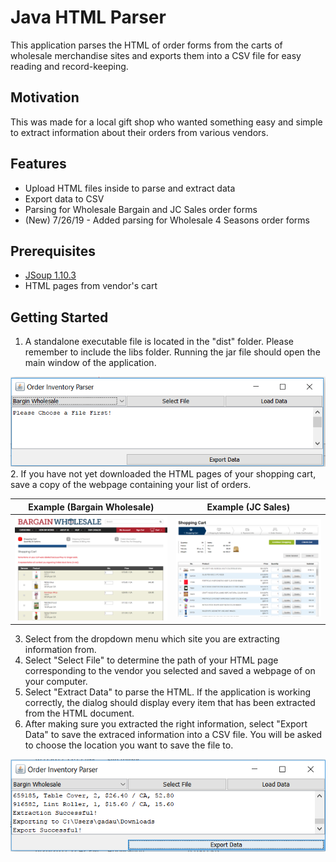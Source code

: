 # Java HTML Parser
This application parses the HTML of order forms from the carts of wholesale merchandise sites and exports them into a CSV file for easy reading and record-keeping.

## Motivation
This was made for a local gift shop who wanted something easy and simple to extract information about their orders from various vendors.

## Features
* Upload HTML files inside to parse and extract data
* Export data to CSV
* Parsing for Wholesale Bargain and JC Sales order forms
* (New) 7/26/19 - Added parsing for Wholesale 4 Seasons order forms

## Prerequisites
* [JSoup 1.10.3](https://jsoup.org/)
* HTML pages from vendor's cart

## Getting Started
1. A standalone executable file is located in the "dist" folder. Please remember to include the libs folder. Running the jar file should open the main window of the application.
<img src="/screenshots/Capture3.PNG">
2. If you have not yet downloaded the HTML pages of your shopping cart, save a copy of the webpage containing your list of orders.

|Example (Bargain Wholesale)|Example (JC Sales)|
|---|---|
|<img src="/screenshots/Capture1.PNG" width="500px" height="auto">|<img src="/screenshots/Capture2.PNG" width="500px" height="auto">|

3. Select from the dropdown menu which site you are extracting information from.
4. Select "Select File" to determine the path of your HTML page corresponding to the vendor you selected and saved a webpage of on your computer.
5. Select "Extract Data" to parse the HTML. If the application is working correctly, the dialog should display every item that has been extracted from the HTML document.
6. After making sure you extracted the right information, select "Export Data" to save the extraced information into a CSV file. You will be asked to choose the location you want to save the file to.
<img src="/screenshots/Capture.PNG">
